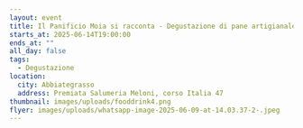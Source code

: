 ```yaml
---
layout: event
title: Il Panificio Moia si racconta - Degustazione di pane artigianale
starts_at: 2025-06-14T19:00:00
ends_at: ""
all_day: false
tags:
  - Degustazione
location:
  city: Abbiategrasso
  address: Premiata Salumeria Meloni, corso Italia 47
thumbnail: images/uploads/fooddrink4.png
flyer: images/uploads/whatsapp-image-2025-06-09-at-14.03.37-2-.jpeg
---
```

